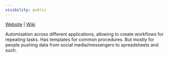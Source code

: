 ```yaml
---
visibility: public
---
```

[Website](https://zapier.com/) | [Wiki](https://en.wikipedia.org/wiki/Zapier)

Automisation across different applications, allowing to create workflows for repeating tasks. Has templates for common procedures. But mostly for people pushing data from social media/messengers to spreadsheets and such.
